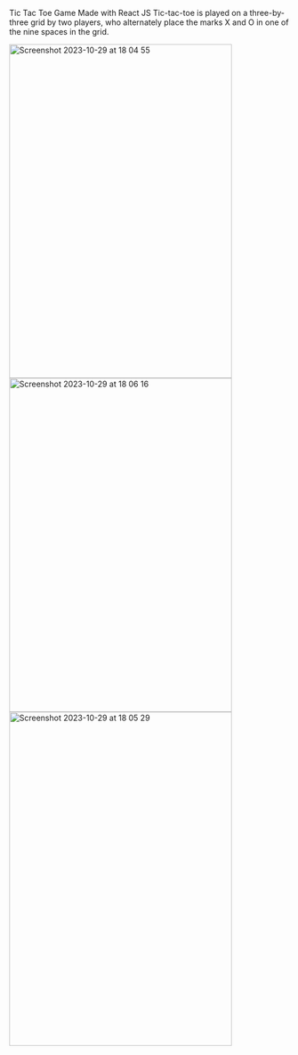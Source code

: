 Tic Tac Toe Game 
Made with React JS 
Tic-tac-toe is played on a three-by-three grid by two players, who alternately place the marks X and O in one of the nine spaces in the grid.

<img width="400" height="600" alt="Screenshot 2023-10-29 at 18 04 55" src="https://github.com/Enricrypto/game-tic-tac-toe/assets/105727501/516932f5-f8d2-4561-8840-a7f18511fc39">


<img width="400" height="600" alt="Screenshot 2023-10-29 at 18 06 16" src="https://github.com/Enricrypto/game-tic-tac-toe/assets/105727501/5df97390-17a0-48e3-827a-f7550cbcbaa8">


<img width="400" height="600" alt="Screenshot 2023-10-29 at 18 05 29" src="https://github.com/Enricrypto/game-tic-tac-toe/assets/105727501/9b681960-d573-4ec9-8cc6-38782130b3db">




